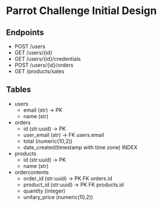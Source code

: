 # Parrot Challenge Initial Design

## Endpoints

- POST /users
- GET /users/{id}
- GET /users/{id}/credentials
- POST /users/{id}/orders
- GET /products/sales

## Tables

- users
  - email (str) -> PK
  - name (str)
- orders
  - id (str:uuid) -> PK
  - user_email (str) -> FK users.email
  - total (numeric(10,2))
  - date_created(timestamp with time zone) INDEX
- products
  - id (str:uuid) -> PK
  - name (str)
- ordercontents
  - order_id (str:uuid) -> PK FK orders.id
  - product_id (str:uuid) -> PK FK products.id
  - quantity (integer)
  - unitary_price (numeric(10,2))
